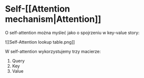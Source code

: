 # Self-[[Attention mechanism|Attention]]

O self-attention można myśleć jako o spojrzeniu w key-value story:

![[Self-Attention lookup table.png]]

W self-attention wykorzystujemy trzy macierze:

1. Query
2. Key
3. Value
